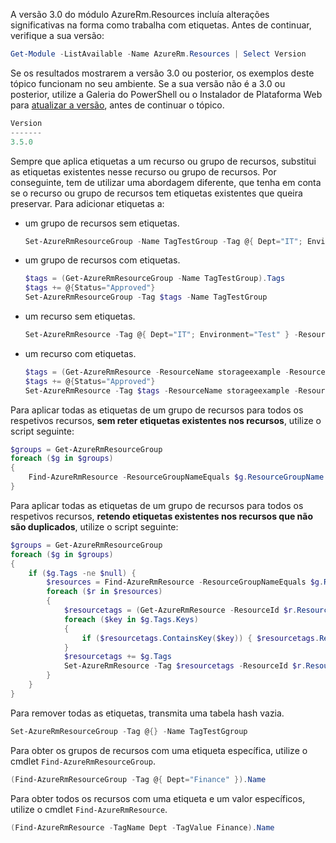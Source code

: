 A versão 3.0 do módulo AzureRm.Resources incluía alterações significativas na forma como trabalha com etiquetas. Antes de continuar, verifique a sua versão:

```powershell
Get-Module -ListAvailable -Name AzureRm.Resources | Select Version
```

Se os resultados mostrarem a versão 3.0 ou posterior, os exemplos deste tópico funcionam no seu ambiente. Se a sua versão não é a 3.0 ou posterior, utilize a Galeria do PowerShell ou o Instalador de Plataforma Web para [atualizar a versão](/powershell/azureps-cmdlets-docs/), antes de continuar o tópico.

```powershell
Version
-------
3.5.0
```

Sempre que aplica etiquetas a um recurso ou grupo de recursos, substitui as etiquetas existentes nesse recurso ou grupo de recursos. Por conseguinte, tem de utilizar uma abordagem diferente, que tenha em conta se o recurso ou grupo de recursos tem etiquetas existentes que queira preservar. Para adicionar etiquetas a:

* um grupo de recursos sem etiquetas.

  ```powershell
  Set-AzureRmResourceGroup -Name TagTestGroup -Tag @{ Dept="IT"; Environment="Test" }
  ```

* um grupo de recursos com etiquetas.

  ```powershell
  $tags = (Get-AzureRmResourceGroup -Name TagTestGroup).Tags
  $tags += @{Status="Approved"}
  Set-AzureRmResourceGroup -Tag $tags -Name TagTestGroup
  ```

* um recurso sem etiquetas.

  ```powershell
  Set-AzureRmResource -Tag @{ Dept="IT"; Environment="Test" } -ResourceName storageexample -ResourceGroupName TagTestGroup -ResourceType Microsoft.Storage/storageAccounts
  ```

* um recurso com etiquetas.

  ```powershell
  $tags = (Get-AzureRmResource -ResourceName storageexample -ResourceGroupName TagTestGroup).Tags
  $tags += @{Status="Approved"}
  Set-AzureRmResource -Tag $tags -ResourceName storageexample -ResourceGroupName TagTestGroup -ResourceType Microsoft.Storage/storageAccounts
  ```

Para aplicar todas as etiquetas de um grupo de recursos para todos os respetivos recursos, **sem reter etiquetas existentes nos recursos**, utilize o script seguinte:

```powershell
$groups = Get-AzureRmResourceGroup
foreach ($g in $groups) 
{
    Find-AzureRmResource -ResourceGroupNameEquals $g.ResourceGroupName | ForEach-Object {Set-AzureRmResource -ResourceId $_.ResourceId -Tag $g.Tags -Force } 
}
```

Para aplicar todas as etiquetas de um grupo de recursos para todos os respetivos recursos, **retendo etiquetas existentes nos recursos que não são duplicados**, utilize o script seguinte:

```powershell
$groups = Get-AzureRmResourceGroup
foreach ($g in $groups) 
{
    if ($g.Tags -ne $null) {
        $resources = Find-AzureRmResource -ResourceGroupNameEquals $g.ResourceGroupName 
        foreach ($r in $resources)
        {
            $resourcetags = (Get-AzureRmResource -ResourceId $r.ResourceId).Tags
            foreach ($key in $g.Tags.Keys)
            {
                if ($resourcetags.ContainsKey($key)) { $resourcetags.Remove($key) }
            }
            $resourcetags += $g.Tags
            Set-AzureRmResource -Tag $resourcetags -ResourceId $r.ResourceId -Force
        }
    }
}
```

Para remover todas as etiquetas, transmita uma tabela hash vazia.

```powershell
Set-AzureRmResourceGroup -Tag @{} -Name TagTestGgroup
```

Para obter os grupos de recursos com uma etiqueta específica, utilize o cmdlet `Find-AzureRmResourceGroup`.

```powershell
(Find-AzureRmResourceGroup -Tag @{ Dept="Finance" }).Name 
```

Para obter todos os recursos com uma etiqueta e um valor específicos, utilize o cmdlet `Find-AzureRmResource`.

```powershell
(Find-AzureRmResource -TagName Dept -TagValue Finance).Name
```



<!--HONumber=Feb17_HO3-->


